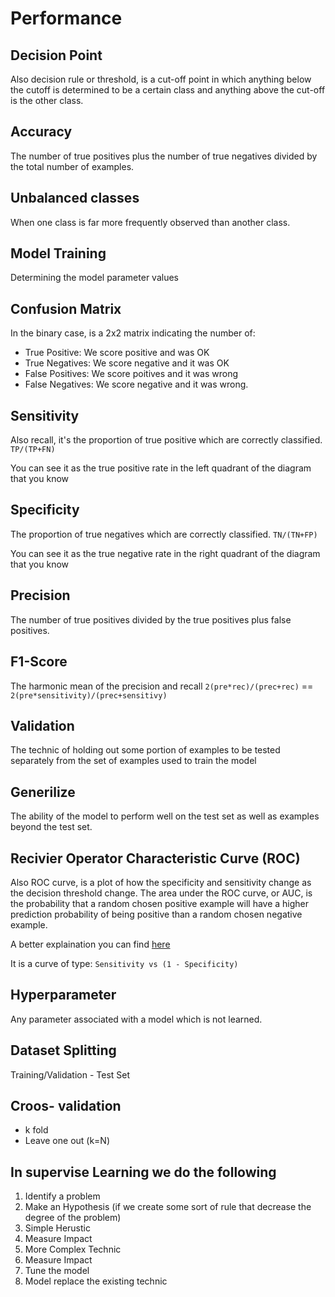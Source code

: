 # Performance

## Decision Point

Also decision rule or threshold, is a cut-off point in which anything below the cutoff is determined to be a certain class and anything above the cut-off is the other class.

## Accuracy

The number of true positives plus the number of true negatives divided by the total number of examples.

## Unbalanced classes

When one class is far more frequently observed than another class.

## Model Training

Determining the model parameter values

## Confusion Matrix

In the binary case, is a 2x2 matrix indicating the number of:

- True Positive: We score positive and was OK
- True Negatives: We score negative and it was OK
- False Positives: We score poitives and it was wrong
- False Negatives: We score negative and it was wrong.

## Sensitivity

Also recall, it's the proportion of true positive which are correctly classified. `TP/(TP+FN)`

You can see it as the true positive rate in the left quadrant of the diagram that you know
## Specificity

The proportion of true negatives which are correctly classified. `TN/(TN+FP)`

You can see it as the true negative rate in the right quadrant of the diagram that you know

## Precision

The number of true positives divided by the true positives plus false positives.

## F1-Score

The harmonic mean of the precision and recall `2(pre*rec)/(prec+rec)` == `2(pre*sensitivity)/(prec+sensitivy)` 

## Validation

The technic of holding out some portion of examples to be tested separately from the set of examples used to train the model

## Generilize

The ability of the model to perform well on the test set as well as examples beyond the test set.

## Recivier Operator Characteristic Curve (ROC)

Also ROC curve, is a plot of how the specificity and sensitivity change as the decision threshold change. The area under the ROC curve, or AUC, is the probability that a random chosen positive example will have a higher prediction probability of being positive than a random chosen negative example.

A better explaination you can find [here](https://developers.google.com/machine-learning/crash-course/classification/roc-and-auc?hl=es-419)

It is a curve of type: `Sensitivity vs (1 - Specificity)` 

## Hyperparameter 

Any parameter associated with a model which is not learned.

## Dataset Splitting

Training/Validation - Test Set

## Croos- validation
- k fold
- Leave one out (k=N)

## In supervise Learning we do the following

1. Identify a problem
2. Make an Hypothesis (if we create some sort of rule that decrease the degree of the problem)
3. Simple Herustic
4. Measure Impact
5. More Complex Technic
6. Measure Impact
7. Tune the model
8. Model replace the existing technic